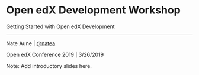 # Open edX Development Workshop

Getting Started with Open edX Development

* * *

Nate Aune | [@natea](https://twitter.com/natea)

Open edX Conference 2019 | 3/26/2019

Note: Add introductory slides here.